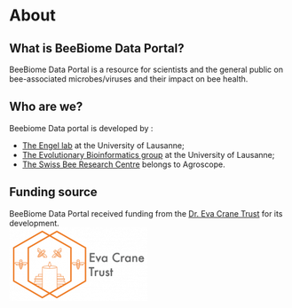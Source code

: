 # About

## What is BeeBiome Data Portal?

BeeBiome Data Portal is a resource for scientists and the general public on bee-associated microbes/viruses and their impact on bee health.

## Who are we?
Beebiome Data portal is developed by :
- [The Engel lab](https://engelbeelab.com/) at the University of Lausanne;
- [The Evolutionary Bioinformatics group](https://bioinfo.unil.ch/) at the University of Lausanne;
- [The Swiss Bee Research Centre](https://www.agroscope.admin.ch/agroscope/en/home/topics/livestock/bees.html) belongs to Agroscope.

## Funding source
BeeBiome Data Portal received funding from the [Dr. Eva Crane Trust](https://www.evacranetrust.org/page/eva-crane) for its development.  
![Eva Crane logo](https://github.com/BeeBiome-consortium/beebiome-data-portal/raw/develop/beebiome-docs/about/assets/eva_crane_logo.png)
